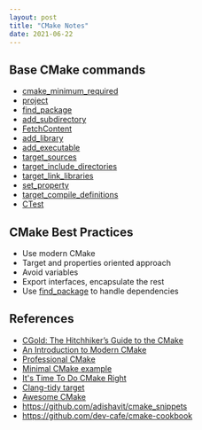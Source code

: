 ```yaml
---
layout: post
title: "CMake Notes"
date: 2021-06-22
---
```


## Base CMake commands
* [cmake_minimum_required](https://cmake.org/cmake/help/latest/command/cmake_minimum_required.html)
* [project](https://cmake.org/cmake/help/latest/command/project.html)
* [find_package](https://cmake.org/cmake/help/latest/command/find_package.html)
* [add_subdirectory](https://cmake.org/cmake/help/latest/command/add_subdirectory.html)
* [FetchContent](https://cmake.org/cmake/help/latest/module/FetchContent.html)
* [add_library](https://cmake.org/cmake/help/latest/command/add_library.html)
* [add_executable](https://cmake.org/cmake/help/latest/command/add_executable.html)
* [target_sources](https://cmake.org/cmake/help/latest/command/target_sources.html)
* [target_include_directories](https://cmake.org/cmake/help/latest/command/target_include_directories.html)
* [target_link_libraries](https://cmake.org/cmake/help/latest/command/target_link_libraries.html)
* [set_property](https://cmake.org/cmake/help/latest/command/set_property.html)
* [target_compile_definitions](https://cmake.org/cmake/help/latest/command/target_compile_definitions.html)
* [CTest](https://cmake.org/cmake/help/latest/manual/ctest.1.html)

## CMake Best Practices
* Use modern CMake
* Target and properties oriented approach
* Avoid variables
* Export interfaces, encapsulate the rest
* Use [find_package](https://cmake.org/cmake/help/latest/command/find_package.html) to handle dependencies

## References
* [CGold: The Hitchhiker’s Guide to the CMake](https://cgold.readthedocs.io/en/latest/)
* [An Introduction to Modern CMake](https://cliutils.gitlab.io/modern-cmake/)
* [Professional CMake](https://crascit.com/professional-cmake/)
* [Minimal CMake example](https://github.com/krux02/minimal_cmake_example/blob/master/CMakeLists.txt)
* [It's Time To Do CMake Right](https://pabloariasal.github.io/2018/02/19/its-time-to-do-cmake-right/)
* [Clang-tidy target](https://github.com/polysquare/clang-tidy-target-cmake)
* [Awesome CMake](https://project-awesome.org/onqtam/awesome-cmake)
* <https://github.com/adishavit/cmake_snippets>
* <https://github.com/dev-cafe/cmake-cookbook>
